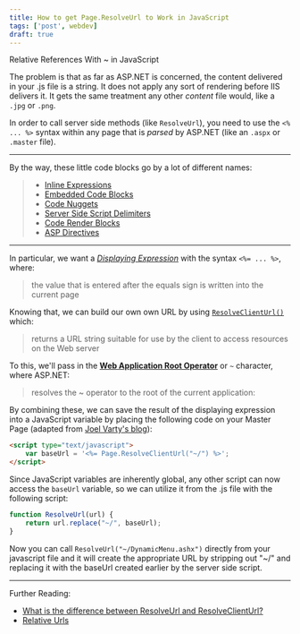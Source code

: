 ```yaml
---
title: How to get Page.ResolveUrl to Work in JavaScript
tags: ['post', webdev]
draft: true
---
```



Relative References With ~ in JavaScript

The problem is that as far as ASP.NET is concerned, the content delivered in your .js file is a string.  It does not apply any sort of rendering before IIS delivers it.  It gets the same treatment any other *content* file would, like a `.jpg` or `.png`.

In order to call server side methods (like `ResolveUrl`), you need to use the `<% ... %>` syntax within any page that is *parsed* by ASP.NET (like an `.aspx` or `.master` file).

---

By the way, these little code blocks go by a lot of different names:

>* [Inline Expressions](http://support.microsoft.com/kb/976112)
>* [Embedded Code Blocks](http://msdn.microsoft.com/en-us/library/ms178135(v=vs.100).ASPX)
>* [Code Nuggets](http://weblogs.asp.net/scottgu/archive/2010/12/16/asp-net-mvc-3-implicit-and-explicit-code-nuggets-with-razor.aspx)
>* [Server Side Script Delimiters](http://msdn.microsoft.com/en-us/library/aa239615(v=vs.60).aspx)
>* [Code Render Blocks](http://msdn.microsoft.com/en-us/library/k6xeyd4z(v=vs.100).aspx)
>* [ASP Directives](http://msdn.microsoft.com/en-us/library/ms524741(v=vs.90).aspx#aspdirectives)

---

In particular, we want a [*Displaying Expression*][DisplayingExpression] with the syntax `<%= ... %>`, where:

> the value that is entered after the equals sign is written into the current page

Knowing that, we can build our own own URL by using [`ResolveClientUrl()`][ResolveClientUrl] which:

> returns a URL string suitable for use by the client to access resources on the Web server

To this, we'll pass in the [**Web Application Root Operator**][~] or `~` character, where ASP.NET:

> resolves the ~ operator to the root of the current application:

By combining these, we can save the result of the displaying expression into a JavaScript variable by placing the following code on your Master Page (adapted from [Joel Varty's blog][ResolveUrlInJS]):

```html
<script type="text/javascript">
    var baseUrl = '<%= Page.ResolveClientUrl("~/") %>';
</script>
```

Since JavaScript variables are inherently global, any other script can now access the `baseUrl` variable, so we can utilize it from the .js file with the following script:

```js
function ResolveUrl(url) {
    return url.replace("~/", baseUrl);
}
```

Now you can call `ResolveUrl("~/DynamicMenu.ashx")` directly from your javascript file and it will create the appropriate URL by stripping out "~/" and replacing it with the baseUrl created earlier by the server side script.

---

Further Reading:

* [What is the difference between ResolveUrl and ResolveClientUrl?][ResolveVsResolveClient]
* [Relative Urls][Relative Urls]


[DisplayingExpression]: http://msdn.microsoft.com/en-us/library/6dwsdcf5.aspx
[ResolveClientUrl]: http://msdn.microsoft.com/en-us/library/system.web.ui.control.resolveclienturl.aspx
[~]: http://msdn.microsoft.com/en-us/library/ms178116.aspx
[ResolveUrlInJS]: http://weblogs.asp.net/joelvarty/archive/2009/07/17/resolveurl-in-javascript.aspx
[ResolveVsResolveClient]: http://stackoverflow.com/q/1874636/1366033
[Relative Urls]: http://www.webreference.com/html/tutorial2/3.html
